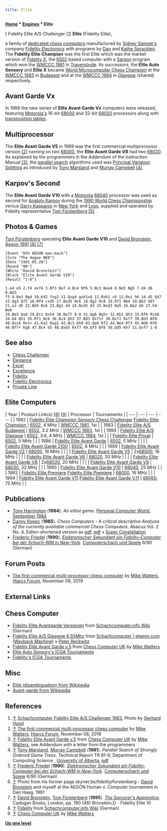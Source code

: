 ```yaml
---
title: Elite
---
```

**[Home](Home "Home") * [Engines](Engines "Engines") * Elite**

\[ Fidelity Elite A/S Challenger <a id="cite-note-1" href="#cite-ref-1">[1]</a>
**Elite** (Fidelity Elite),

a family of [dedicated chess computers](Dedicated_Chess_Computers "Dedicated Chess Computers") manufactured by [Sidney Samole's](Sidney_Samole "Sidney Samole") company [Fidelity Electronics](Fidelity_Electronics "Fidelity Electronics") with programs by [Dan](Dan_Spracklen "Dan Spracklen") and [Kathe Spracklen](Kathe_Spracklen "Kathe Spracklen"). The **Fidelity Elite Champion** was the first Elite which was the market version of [Fidelity X](Fidelity "Fidelity"), the [6502](6502 "6502") based computer with a [Sargon](Sargon "Sargon") program which won the [WMCCC 1981](WMCCC_1981 "WMCCC 1981") in [Travemünde](https://en.wikipedia.org/wiki/Travem%C3%BCnde). Its successors, the **Elite Auto Sensory** and **Elite X** became [World Microcomputer Chess Champion](World_Microcomputer_Chess_Championship "World Microcomputer Chess Championship") at the [WMCCC 1983](WMCCC_1983 "WMCCC 1983") in [Budapest](https://en.wikipedia.org/wiki/Budapest) and at the [WMCCC 1984](WMCCC_1984 "WMCCC 1984") in [Glasgow](https://en.wikipedia.org/wiki/Glasgow) (shared) respectively.

## Avant Garde Vx

In 1989 the new series of **Elite Avant Garde Vx** computers were released, featuring [Motorola's](index.php?title=Motorola&action=edit&redlink=1 "Motorola (page does not exist)") 16-bit [68000](68000 "68000") and 32-bit [68020](68020 "68020") processors along with [transposition tables](Transposition_Table "Transposition Table").

## Multiprocessor

The **Elite Avant Garde V5** in 1989 was the first commercial multiprocessor version <a id="cite-note-2" href="#cite-ref-2">[2]</a> running on two [68000](68000 "68000"), the **Elite Avant Garde V8** had two [68020](68020 "68020"). As explained by the programmers in the Addendum of the Instruction Manual <a id="cite-note-3" href="#cite-ref-3">[3]</a>, the [parallel search](Parallel_Search "Parallel Search") algorithms used was [Principal Variation Splitting](Parallel_Search#PrincipalVariationSplitting "Parallel Search") as introduced by [Tony Marsland](Tony_Marsland "Tony Marsland") and [Murray Campbell](Murray_Campbell "Murray Campbell") <a id="cite-note-4" href="#cite-ref-4">[4]</a>.

## Karpov's Second

The **Elite Avant Garde V10** with a [Motorola](index.php?title=Motorola&action=edit&redlink=1 "Motorola (page does not exist)") [68040](index.php?title=68040&action=edit&redlink=1 "68040 (page does not exist)") processor was used as second for [Anatoly Karpov](https://en.wikipedia.org/wiki/Anatoly_Karpov) during the [1990 World Chess Championship](https://en.wikipedia.org/wiki/World_Chess_Championship_1990) versus [Garry Kasparov](https://en.wikipedia.org/wiki/Garry_Kasparov) in [New York](https://en.wikipedia.org/wiki/New_York_City) and [Lyon](https://en.wikipedia.org/wiki/Lyon), supplied and operated by Fidelity representative [Tom Fürstenberg](Tom_F%C3%BCrstenberg "Tom Fürstenberg") <a id="cite-note-5" href="#cite-ref-5">[5]</a> .

## Photos & Games

[](File:TomFurstenbergDavidBronsteinAegon1991.jpg)
[Tom Fürstenberg](Tom_F%C3%BCrstenberg "Tom Fürstenberg") operating **Elite Avant Garde V10** and [David Bronstein](David_Bronstein "David Bronstein"), [Aegon 1991](Aegon_1991 "Aegon 1991") <a id="cite-note-6" href="#cite-ref-6">[6]</a> <a id="cite-note-7" href="#cite-ref-7">[7]</a>

```
[Event "6th AEGON man-mach"]
[Site "The Hague NED"]
[Date "1991.05.29"]
[Round "06"]
[White "David Bronstein"]
[Black "Elite Avant Garde V10"]
[Result "1-0"]

1.e4 e5 2.f4 exf4 3.Nf3 Be7 4.Bc4 Nf6 5.Nc3 Nxe4 6.Ne5 Ng5 7.d4 d6 8.Nd3
f3 9.Be3 Bg4 10.Kd2 fxg2 11.Qxg4 gxh1=Q 12.Rxh1 c6 13.Re1 h6 14.d5 Qd7
15.Qg3 Qf5 16.Nf4 cxd5 17.Bxd5 Nc6 18.Qg2 Rc8 19.Rf1 Nb4 20.Bb3 Qd7
21.a3 d5 22.Bd4 Nc6 23.Bg1 d4 24.Ncd5 d3 25.Nxd3 Na5 26.Ba2 b6 27.h4 Ne6 
28.Ne5 Qa4 29.Kc1 Qxh4 30.Nxf7 O-O 31.Qg6 Bg5+ 32.Kb1 Qh3 33.Rf6 Rce8 
34.b4 Qh1 35.Rf1 Nc6 36.Bc4 Qh3 37.Bd3 Qxf1+ 38.Bxf1 Rxf7 39.Bd3 Nf8 
40.Qxc6 Re1+ 41.Ka2 Rxg1 42.Nc3 Kh8 43.Qe8 Rf2 44.Ne4 Rf3 45.Nd6 Rf6 
46.Nf7+ Kg8 47.Bc4 b5 48.Qxb5 Rxf7 49.Qf5 Bf6 50.Qd5 Kh7 51.Qxf7 1-0

```

## See also

- [Chess Challenger](Chess_Challenger "Chess Challenger")
- [Elegance](Elegance "Elegance")
- [Excel](Excel "Excel")
- [Excellence](Excellence "Excellence")
- [Fidelity](Fidelity "Fidelity")
- [Fidelity Electronics](Fidelity_Electronics "Fidelity Electronics")
- [Private Line](Private_Line "Private Line")

## Elite Computers

|  Year
|  Product Link(s) <a id="cite-note-8" href="#cite-ref-8">[8]</a> <a id="cite-note-9" href="#cite-ref-9">[9]</a> |  Processor
|  Tournaments
|
| --- | --- | --- | --- |
|  1982
| [Fidelity Elite Champion Sensory Chess Challenger](https://www.schach-computer.info/wiki/index.php/Fidelity_CC_Elite_Champion)
[Fidelity Elite Champion](http://www.chesscomputeruk.com/html/fidelity_elite_champion.html)
| [6502](6502 "6502"), 4 MHz
| [WMCCC 1981](WMCCC_1981 "WMCCC 1981"), 1st
|
|  1983
| [Fidelity Elite A/S Budapest](https://www.schach-computer.info/wiki/index.php/Fidelity_Elite_A/S_Budapest) | [6502](6502 "6502"), 3.2 MHz
| [WMCCC 1983](WMCCC_1983 "WMCCC 1983"), 1st
|
|  1984
| [Fidelity Elite A/S Glasgow](https://www.schach-computer.info/wiki/index.php/Fidelity_Elite_A/S_Glasgow) | [6502](6502 "6502"), 3.6, 4 MHz
| [WMCCC 1984](WMCCC_1984 "WMCCC 1984"), 1st
|
|  | [Fidelity Elite Privat](https://www.schach-computer.info/wiki/index.php/Fidelity_Elite_Privat) | [6502](6502 "6502"), 5 MHz
|  |
|  1986
| [Fidelity Elite Avant Garde](https://www.schach-computer.info/wiki/index.php/Fidelity_Elite_Avantgarde) | [6502](6502 "6502"), 5 MHz
|  |
|  | [Fidelity Elite Avant Garde 2100](https://www.schach-computer.info/wiki/index.php/Fidelity_Elite_Avantgarde_2100) | [6502](6502 "6502"), 6 MHz
|  |
|  1989
| [Fidelity Elite Avant Garde V2](https://www.schach-computer.info/wiki/index.php/Fidelity_Elite_V2) | [68000](68000 "68000"), 16 MHz
|  |
|  | [Fidelity Elite Avant Garde V5](http://www.chesscomputeruk.com/html/fidelity_elite_avant_garde__v_5.html) |  2x[68000](68000 "68000"), 16 MHz
|  |
|  | [Fidelity Elite Avant Garde V6](http://www.schach-computer.info/wiki/index.php/Fidelity_Elite_V6) | [68020](68020 "68020"), 20 MHz
|  |
|  | [Fidelity Elite Avant Garde V8](http://www.schach-computer.info/wiki/index.php/Fidelity_Elite_V6) |  2x[68020](68020 "68020"), 20 MHz
|  |
|  | [Fidelity Elite Avant Garde V9](http://www.schach-computer.info/wiki/index.php/Fidelity_Elite_V9) | [68030](68030 "68030"), 32 MHz
|  |
|  1990
| [Fidelity Elite Avant Garde V10](http://www.schach-computer.info/wiki/index.php/Fidelity_Elite_V10) | [68040](index.php?title=68040&action=edit&redlink=1 "68040 (page does not exist)"), 25 MHz
|  |
|  1992
| [Fidelity Elite Premiere](http://www.schach-computer.info/wiki/index.php/Fidelity_Elite_Premiere)
[Fidelity Elite Premiere](http://www.chesscomputeruk.com/html/fidelity_elite_premiere.html)
| [68000](68000 "68000"), 16 MHz
|  |
|  1994
| [Fidelity Elite Avant Garde V11](https://www.schach-computer.info/wiki/index.php/Fidelity_Elite_V11_68060)
[Fidelity Elite Avant Garde V.11](http://www.chesscomputeruk.com/html/fidelity_elite_avant_garde_v_1.html)
| [68060](https://www.schach-computer.info/wiki/index.php/68060), 75 MHz
|  |

## Publications

- [Tony Harrington](Tony_Harrington "Tony Harrington") (**1984**). *An elitist game*. [Personal Computer World](Personal_Computer_World "Personal Computer World"), [September 1984](http://www.chesscomputeruk.com/html/publication_archive_1984.html)
- [Danny Kopec](Danny_Kopec "Danny Kopec") (**1985**). *Chess Computers - A critical descriptive Analysis of the currently available commercial Chess Computers*. Abacus Vol. 2 No. 4, Editor-shortened version as [pdf](http://www.sci.brooklyn.cuny.edu/~kopec/Publications/Publications/O_34_C.pdf), [pdf](http://spider.sci.brooklyn.cuny.edu/~kopec/Publications/Publications/O_34_C.pdf) » [Super Constellation](Super_Constellation "Super Constellation")
- [Frederic Friedel](Frederic_Friedel "Frederic Friedel") (**1990**). *[Elektronischer Sekundant ein Fidelity-Computer bei der Schach-WM in New-York](http://www.schachcomputer.at/fid10.htm)*. [Computerschach und Spiele](Computerschach_und_Spiele "Computerschach und Spiele") 6/90 (German)

## Forum Posts

- [The first commercial multi-processor chess computer](https://www.hiarcs.net/forums/viewtopic.php?t=9756) by [Mike Watters](Mike_Watters "Mike Watters"), [Hiarcs Forum](Computer_Chess_Forums "Computer Chess Forums"), November 08, 2019

## External Links

## Chess Computer

- [Fidelity Elite Avantgarde Versionen](https://www.schach-computer.info/wiki/index.php?title=Fidelity_Elite_Avantgarde_Versionen) from [Schachcomputer.info Wiki](https://www.schach-computer.info/wiki/index.php/Hauptseite_En) (German)
- [Fidelity Elite A/S Glasgow 6.55Mhz](https://web.archive.org/web/20170312212821/http://www.elpeon.com/index.php?mod=eliteas) from [Schachcomputer | elpeon.com](https://web.archive.org/web/20160222202108/http://www.elpeon.com/index.php) ([Wayback Machine](https://en.wikipedia.org/wiki/Wayback_Machine)) » [Peter Reckwitz](Peter_Reckwitz "Peter Reckwitz")
- [Fidelity Elite Avant Garde v.5](http://www.chesscomputeruk.com/html/fidelity_elite_avant_garde__v_5.html) from [Chess Computer UK](http://www.chesscomputeruk.com/index.html) by [Mike Watters](Mike_Watters "Mike Watters")
- [Elite Auto Sensory's ICGA Tournaments](https://www.game-ai-forum.org/icga-tournaments/program.php?id=472)
- [Fidelity's ICGA Tournaments](https://www.game-ai-forum.org/icga-tournaments/program.php?id=312)

## Misc

- [Elite (disambiguation) from Wikipedia](https://en.wikipedia.org/wiki/Elite_%28disambiguation%29)
- [Avant-garde from Wikipedia](https://en.wikipedia.org/wiki/Avant-garde)

## References

1. <a id="cite-ref-1" href="#cite-note-1">↑</a> [Schachcomputer Fidelity Elite A/S Challenger 1983](http://commons.wikimedia.org/w/index.php?title=File:Elite_AS_Challenger_1983.jpg), Photo by [Gerhard Hund](Gerhard_Hund "Gerhard Hund")
1. <a id="cite-ref-2" href="#cite-note-2">↑</a> [The first commercial multi-processor chess computer](https://www.hiarcs.net/forums/viewtopic.php?t=9756) by [Mike Watters](Mike_Watters "Mike Watters"), [Hiarcs Forum](Computer_Chess_Forums "Computer Chess Forums"), November 08, 2019
1. <a id="cite-ref-3" href="#cite-note-3">↑</a> [Fidelity Elite Avant Garde v.5](http://www.chesscomputeruk.com/html/fidelity_elite_avant_garde__v_5.html) from [Chess Computer UK](http://www.chesscomputeruk.com/index.html) by [Mike Watters](Mike_Watters "Mike Watters"), see Addendum with a letter from the programmers
1. <a id="cite-ref-4" href="#cite-note-4">↑</a> [Tony Marsland](Tony_Marsland "Tony Marsland"), [Murray Campbell](Murray_Campbell "Murray Campbell") (**1981**). *Parallel Search of Strongly Ordered Game Trees*. Technical Report TR 81-9, Department of Computing Science , [University of Alberta](University_of_Alberta "University of Alberta"), [pdf](https://webdocs.cs.ualberta.ca/~tony/TechnicalReports/TR81-9.pdf)
1. <a id="cite-ref-5" href="#cite-note-5">↑</a> [Frederic Friedel](Frederic_Friedel "Frederic Friedel") (**1990**). *[Elektronischer Sekundant ein Fidelity-Computer bei der Schach-WM in New-York](http://www.schachcomputer.at/fid10.htm)*. [Computerschach und Spiele](Computerschach_und_Spiele "Computerschach und Spiele") 6/90 (German)
1. <a id="cite-ref-6" href="#cite-note-6">↑</a> Photo from his former page skynet.be/fidelity/furstenberg - [David Bronstein](David_Bronstein "David Bronstein") and myself at the AEGON Human v. Computer tournament in Den Haag, 1991
1. <a id="cite-ref-7" href="#cite-note-7">↑</a> [David Bronstein](David_Bronstein "David Bronstein"), [Tom Fürstenberg](Tom_F%C3%BCrstenberg "Tom Fürstenberg") (**1995**). *[The Sorcerer's Apprentice](Tom_F%C3%BCrstenberg#TheSorcerersApprentice "Tom Fürstenberg")*. Cadogan Books, London, pp. 190 (48) Bronstein,D - Fidelity Elite 10
1. <a id="cite-ref-8" href="#cite-note-8">↑</a> [Fidelity](https://www.schach-computer.info/wiki/index.php/Fidelity) from [Schachcomputer.info Wiki](https://www.schach-computer.info/wiki/index.php/Hauptseite_En) (German)
1. <a id="cite-ref-9" href="#cite-note-9">↑</a> [Chess Computer UK](http://www.chesscomputeruk.com/index.html) by [Mike Watters](Mike_Watters "Mike Watters")

**[Up one level](Engines "Engines")**


